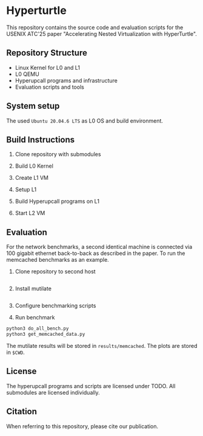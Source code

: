 # Hyperturtle
This repository contains the source code and evaluation scripts for the USENIX ATC'25 paper "Accelerating Nested Virtualization with HyperTurtle".

## Repository Structure
- Linux Kernel for L0 and L1
- L0 QEMU
- Hyperupcall programs and infrastructure
- Evaluation scripts and tools

## System setup
The used `Ubuntu 20.04.6 LTS` as L0 OS and build environment.

## Build Instructions
1. Clone repository with submodules

2. Build L0 Kernel

3. Create L1 VM

4. Setup L1

5. Build Hyperupcall programs on L1

6. Start L2 VM

## Evaluation
For the network benchmarks, a second identical machine is connected via 100 gigabit ethernet back-to-back as described in the paper.
To run the memcached benchmarks as an example.

1. Clone repository to second host
```sh

```

2. Install mutilate
```sh

```

3. Configure benchmarking scripts


4. Run benchmark
```sh
python3 do_all_bench.py
python3 get_memcached_data.py
```

The mutilate results will be stored in `results/memcached`. The plots are stored in `$CWD`.

## License
The hyperupcall programs and scripts are licensed under TODO. All submodules are licensed individually.

## Citation
When referring to this repository, please cite our publication.

```bibtex

```

